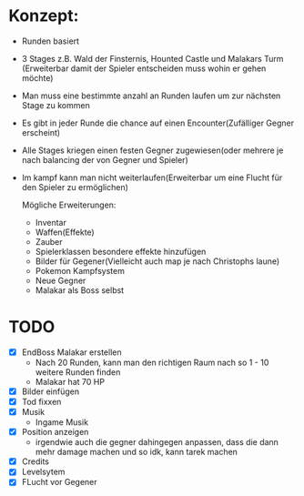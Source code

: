 # Konzept:
- Runden basiert
- 3 Stages z.B. Wald der Finsternis, Hounted Castle und Malakars Turm (Erweiterbar damit der Spieler entscheiden muss wohin er gehen möchte)
- Man muss eine bestimmte anzahl an Runden laufen um zur nächsten Stage zu kommen
- Es gibt in jeder Runde die chance auf einen Encounter(Zufälliger Gegner erscheint)
- Alle Stages kriegen einen festen Gegner zugewiesen(oder mehrere je nach balancing der von Gegner und Spieler)
- Im kampf kann man nicht weiterlaufen(Erweiterbar um eine Flucht für den Spieler zu ermöglichen)

  Mögliche Erweiterungen:
  - Inventar
  - Waffen(Effekte)
  - Zauber
  - Spielerklassen besondere effekte hinzufügen
  - Bilder für Gegener(Vielleicht auch map je nach Christophs laune)
  - Pokemon Kampfsystem
  - Neue Gegner
  - Malakar als Boss selbst

# TODO
- [x] EndBoss Malakar erstellen
  - Nach 20 Runden, kann man den richtigen Raum nach so 1 - 10 weitere Runden finden
  - Malakar hat 70 HP
- [x] Bilder einfügen
- [x] Tod fixxen
- [x] Musik
  - Ingame Musik
- [x] Position anzeigen
  - irgendwie auch die gegner dahingegen anpassen, dass die dann mehr damage machen und so idk, kann tarek machen
- [x] Credits
- [x] Levelsytem
- [x] FLucht vor Gegener
